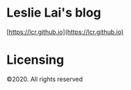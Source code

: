 # Leslie Lai's blog

[https://lcr.github.io](https://lcr.github.io)

# Licensing

&copy;2020. All rights reserved